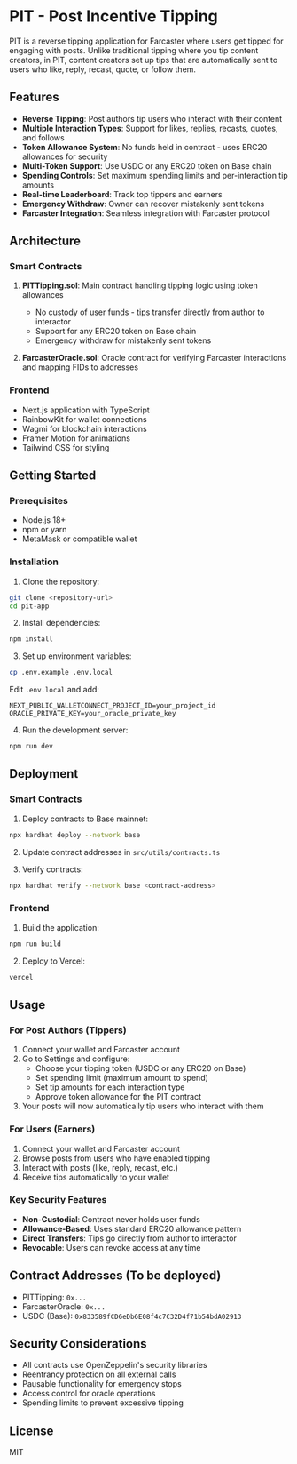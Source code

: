 # PIT - Post Incentive Tipping

PIT is a reverse tipping application for Farcaster where users get tipped for engaging with posts. Unlike traditional tipping where you tip content creators, in PIT, content creators set up tips that are automatically sent to users who like, reply, recast, quote, or follow them.

## Features

- **Reverse Tipping**: Post authors tip users who interact with their content
- **Multiple Interaction Types**: Support for likes, replies, recasts, quotes, and follows
- **Token Allowance System**: No funds held in contract - uses ERC20 allowances for security
- **Multi-Token Support**: Use USDC or any ERC20 token on Base chain
- **Spending Controls**: Set maximum spending limits and per-interaction tip amounts
- **Real-time Leaderboard**: Track top tippers and earners
- **Emergency Withdraw**: Owner can recover mistakenly sent tokens
- **Farcaster Integration**: Seamless integration with Farcaster protocol

## Architecture

### Smart Contracts

1. **PITTipping.sol**: Main contract handling tipping logic using token allowances
   - No custody of user funds - tips transfer directly from author to interactor
   - Support for any ERC20 token on Base chain
   - Emergency withdraw for mistakenly sent tokens
   
2. **FarcasterOracle.sol**: Oracle contract for verifying Farcaster interactions and mapping FIDs to addresses

### Frontend

- Next.js application with TypeScript
- RainbowKit for wallet connections
- Wagmi for blockchain interactions
- Framer Motion for animations
- Tailwind CSS for styling

## Getting Started

### Prerequisites

- Node.js 18+
- npm or yarn
- MetaMask or compatible wallet

### Installation

1. Clone the repository:
```bash
git clone <repository-url>
cd pit-app
```

2. Install dependencies:
```bash
npm install
```

3. Set up environment variables:
```bash
cp .env.example .env.local
```

Edit `.env.local` and add:
```
NEXT_PUBLIC_WALLETCONNECT_PROJECT_ID=your_project_id
ORACLE_PRIVATE_KEY=your_oracle_private_key
```

4. Run the development server:
```bash
npm run dev
```

## Deployment

### Smart Contracts

1. Deploy contracts to Base mainnet:
```bash
npx hardhat deploy --network base
```

2. Update contract addresses in `src/utils/contracts.ts`

3. Verify contracts:
```bash
npx hardhat verify --network base <contract-address>
```

### Frontend

1. Build the application:
```bash
npm run build
```

2. Deploy to Vercel:
```bash
vercel
```

## Usage

### For Post Authors (Tippers)

1. Connect your wallet and Farcaster account
2. Go to Settings and configure:
   - Choose your tipping token (USDC or any ERC20 on Base)
   - Set spending limit (maximum amount to spend)
   - Set tip amounts for each interaction type
   - Approve token allowance for the PIT contract
3. Your posts will now automatically tip users who interact with them

### For Users (Earners)

1. Connect your wallet and Farcaster account
2. Browse posts from users who have enabled tipping
3. Interact with posts (like, reply, recast, etc.)
4. Receive tips automatically to your wallet

### Key Security Features

- **Non-Custodial**: Contract never holds user funds
- **Allowance-Based**: Uses standard ERC20 allowance pattern
- **Direct Transfers**: Tips go directly from author to interactor
- **Revocable**: Users can revoke access at any time

## Contract Addresses (To be deployed)

- PITTipping: `0x...`
- FarcasterOracle: `0x...`
- USDC (Base): `0x833589fCD6eDb6E08f4c7C32D4f71b54bdA02913`

## Security Considerations

- All contracts use OpenZeppelin's security libraries
- Reentrancy protection on all external calls
- Pausable functionality for emergency stops
- Access control for oracle operations
- Spending limits to prevent excessive tipping

## License

MIT